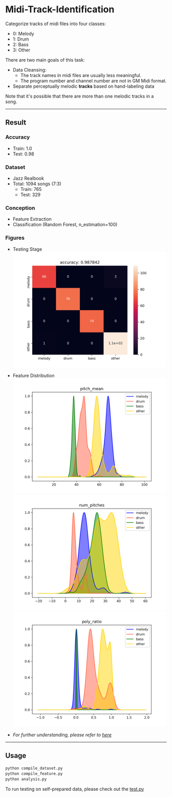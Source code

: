 # Midi-Track-Identification

Categorize tracks of midi files into four classes:  
* 0: Melody
* 1: Drum
* 2: Bass
* 3: Other

There are two main goals of this task:
* Data Cleansing:  
    * The track names in midi files are usually less meaningful.
    * The program number and channel number are not in GM Midi format.
* Separate perceptually melodic **tracks** based on hand-labeling data

Note that it's possible that there are more than one melodic tracks in a song.

---

## Result
### Accuracy
* Train: 1.0
* Test: 0.98

### Dataset
* Jazz Realbook
* Total: 1094 songs (7:3)
    * Train: 765
    * Test: 329

### Conception
* Feature Extraction
* Classification (Random Forest, n_estimation=100)

### Figures

* Testing Stage
![image](result/confusion_test.png)

* Feature Distribution
![image](result/pitch_mean.png)
![image](result/num_pitches.png)
![image](result/poly_ratio.png)

* *For further understanding, please refer to [here](notebook/Analysis.ipynb)*

---
## Usage

```bash
python compile_dataset.py
python compile_feature.py
python analysis.py
```

To run testing on self-prepared data, please check out the [test.py](test.py)
